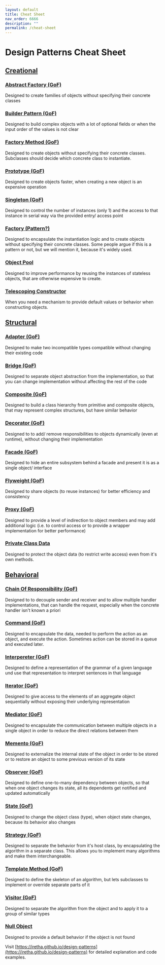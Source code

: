 ```yaml
---
layout: default
title: Cheat Sheet
nav_order: 6666
description: ""
permalink: /cheat-sheet
---
```



# Design Patterns Cheat Sheet

## [Creational](https://github.com/Iretha/design-patterns/tree/master/src/com/smdev/creational)

### [Abstract Factory (GoF)](https://iretha.github.io/design-patterns/creational/abstract-factory)

Designed to create families of objects without specifying their concrete classes

### [Builder Pattern (GoF)](https://iretha.github.io/design-patterns/creational/builder)

Designed to build complex objects with a lot of optional fields or when the input order of the values is not clear

### [Factory Method (GoF)](https://iretha.github.io/design-patterns/creational/factory-method)

Designed to create objects without specifying their concrete classes. Subclasses should decide which concrete class to instantiate.

### [Prototype (GoF)](https://iretha.github.io/design-patterns/creational/prototype)

Designed to create objects faster, when creating a new object is an expensive operation

### [Singleton (GoF)](https://iretha.github.io/design-patterns/creational/singleton)

Designed to control the number of instances (only 1) and the access to that instance in serial way via the provided entry/ access point

### [Factory (Pattern?)](https://iretha.github.io/design-patterns/creational/factory)

Designed to encapsulate the instantiation logic and to create objects without specifying their concrete classes.
Some people argue if this is a pattern or not, but we will mention it, because it's widely used.

### [Object Pool](https://iretha.github.io/design-patterns/creational/object-pool)

Designed to improve performance by reusing the instances of stateless objects, that are otherwise expensive to create.

### [Telescoping Constructor](https://iretha.github.io/design-patterns/creational/telescoping-constructor)

When you need a mechanism to provide default values or behavior when constructing objects. 

## [Structural](https://github.com/Iretha/design-patterns/tree/master/src/com/smdev/structural)

### [Adapter (GoF)](https://iretha.github.io/design-patterns/structural/adapter)

Designed to make two incompatible types compatible without changing their existing code

### [Bridge (GoF)](https://iretha.github.io/design-patterns/structural/bridge)

Designed to separate object abstraction from the implementation, so that you can change implementation without affecting the rest of the code

### [Composite (GoF)](https://iretha.github.io/design-patterns/structural/composite)

Designed to build a class hierarchy from primitive and composite objects, that may represent complex structures, but have similar behavior

### [Decorator (GoF)](https://iretha.github.io/design-patterns/structural/decorator)

Designed to to add/ remove responsibilities to objects dynamically (even at runtime), without changing their implementation

### [Facade (GoF)](https://iretha.github.io/design-patterns/structural/facade)

Designed to hide an entire subsystem behind a facade and present it is as a single object/ interface

### [Flyweight (GoF)](https://iretha.github.io/design-patterns/structural/flyweight)

Designed to share objects (to reuse instances) for better efficiency and consistency

### [Proxy (GoF)](https://iretha.github.io/design-patterns/structural/proxy)

Designed to provide a level of indirection to object members and may add additional logic (i.e. to control access or to provide a wrapper implementation for better performance)

### [Private Class Data](https://iretha.github.io/design-patterns/structural/private-class-data)

Designed to protect the object data (to restrict write access) even from it's own methods.

## [Behavioral](https://github.com/Iretha/design-patterns/tree/master/src/com/smdev/behavioral)

### [Chain Of Responsibility (GoF)](https://iretha.github.io/design-patterns/behavioral/chain-of-responsibility)

Designed to to decouple sender and receiver and to allow multiple handler implementations, that can handle the request, especially when the concrete handler isn't known a priori

### [Command (GoF)](https://iretha.github.io/design-patterns/behavioral/command)

Designed to encapsulate the data, needed to perform the action as an object, and execute the action. Sometimes action can be stored in a queue and executed later. 

### [Interpereter (GoF)](https://iretha.github.io/design-patterns/behavioral/command)

Designed to define a representation of the grammar of a given language und use that representation to interpret sentences in that language

### [Iterator (GoF)](https://iretha.github.io/design-patterns/behavioral/iterator)

Designed to give access to the elements of an aggregate object sequentially without exposing their underlying representation

### [Mediator (GoF)](https://iretha.github.io/design-patterns/behavioral/mediator)

Designed to encapsulate the communication between multiple objects in a single object in order to reduce the direct relations between them

### [Memento (GoF)](https://iretha.github.io/design-patterns/behavioral/memento)

Designed to externalize the internal state of the object in order to be stored or to restore an object to some previous version of its state

### [Observer (GoF)](https://iretha.github.io/design-patterns/behavioral/observer)

Designed to define one-to-many dependency between objects, so that when one object changes its state, all its dependents get notified and updated automatically

### [State (GoF)](https://iretha.github.io/design-patterns/behavioral/state)

Designed to change the object class (type), when object state changes, because its behavior also changes

### [Strategy (GoF)](https://iretha.github.io/design-patterns/behavioral/strategy)

Designed to separate the behavior from it's host class, by encapsulating the algorithm in a separate class. 
This allows you to implement many algorithms and make them interchangeable.

### [Template Method (GoF)](https://iretha.github.io/design-patterns/behavioral/template-method)

Designed to define the skeleton of an algorithm, but lets subclasses to implement or override separate parts of it

### [Visitor (GoF)](https://iretha.github.io/design-patterns/behavioral/visitor)

Designed to separate the algorithm from the object and to apply it to a group of similar types

### [Null Object](https://iretha.github.io/design-patterns/behavioral/null-object)

Designed to provide a default behavior if the object is not found




Visit [https://iretha.github.io/design-patterns](https://iretha.github.io/design-patterns)
for detailed explanation and code examples.